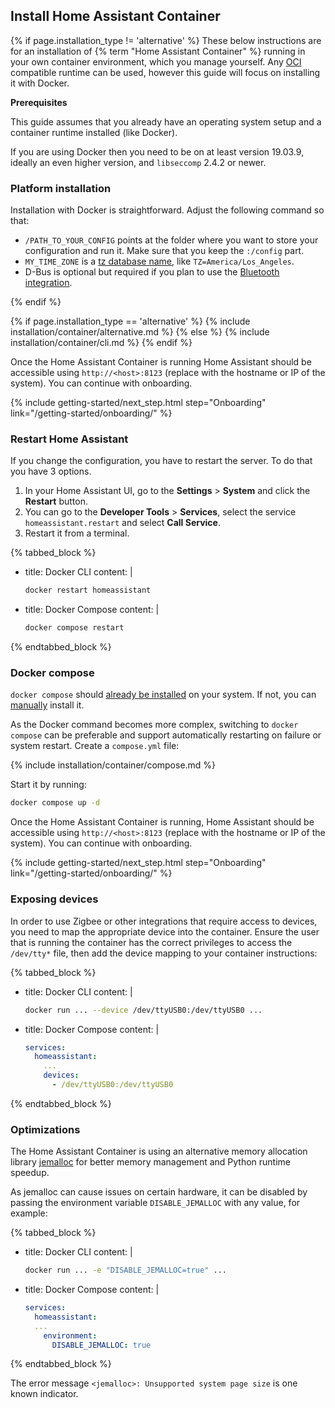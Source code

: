 ## Install Home Assistant Container

{% if page.installation_type != 'alternative' %}
These below instructions are for an installation of {% term "Home Assistant Container" %} running in your own container environment, which you manage yourself. Any [OCI](https://opencontainers.org/) compatible runtime can be used, however this guide will focus on installing it with Docker.

<div class='note'>
<b>Prerequisites</b>

This guide assumes that you already have an operating system setup and a container runtime installed (like Docker).
  
If you are using Docker then you need to be on at least version 19.03.9, ideally an even higher version, and `libseccomp` 2.4.2 or newer.
</div>

### Platform installation

Installation with Docker is straightforward. Adjust the following command so that:

- `/PATH_TO_YOUR_CONFIG` points at the folder where you want to store your configuration and run it. Make sure that you keep the `:/config` part.
- `MY_TIME_ZONE` is a [tz database name](https://en.wikipedia.org/wiki/List_of_tz_database_time_zones), like `TZ=America/Los_Angeles`.
- D-Bus is optional but required if you plan to use the [Bluetooth integration](/integrations/bluetooth).

{% endif %}

{% if page.installation_type == 'alternative' %}
  {% include installation/container/alternative.md %}
{% else %}
  {% include installation/container/cli.md %}
{% endif %}

Once the Home Assistant Container is running Home Assistant should be accessible using `http://<host>:8123` (replace <host> with the hostname or IP of the system). You can continue with onboarding.

{% include getting-started/next_step.html step="Onboarding" link="/getting-started/onboarding/" %}

### Restart Home Assistant

If you change the configuration, you have to restart the server. To do that you have 3 options.

1. In your Home Assistant UI, go to the **Settings** > **System** and click the **Restart** button.
2. You can go to the **Developer Tools** > **Services**, select the service `homeassistant.restart` and select **Call Service**.
3. Restart it from a terminal.

{% tabbed_block %}

- title: Docker CLI
  content: |

    ```bash
    docker restart homeassistant
    ```

- title: Docker Compose
  content: |

    ```bash
    docker compose restart
    ```

{% endtabbed_block %}

### Docker compose

<div class="note tip">
   
  `docker compose` should [already be installed](https://www.docker.com/blog/announcing-compose-v2-general-availability/) on your system. If not, you can [manually](https://docs.docker.com/compose/install/linux/) install it.

</div>

As the Docker command becomes more complex, switching to `docker compose` can be preferable and support automatically restarting on failure or system restart. Create a `compose.yml` file:

{% include installation/container/compose.md %}

Start it by running:

```bash
docker compose up -d
```

Once the Home Assistant Container is running, Home Assistant should be accessible using `http://<host>:8123` (replace <host> with the hostname or IP of the system). You can continue with onboarding.

{% include getting-started/next_step.html step="Onboarding" link="/getting-started/onboarding/" %}

### Exposing devices

In order to use Zigbee or other integrations that require access to devices, you need to map the appropriate device into the container. Ensure the user that is running the container has the correct privileges to access the `/dev/tty*` file, then add the device mapping to your container instructions:

{% tabbed_block %}

- title: Docker CLI
  content: |

    ```bash
    docker run ... --device /dev/ttyUSB0:/dev/ttyUSB0 ...
    ```

- title: Docker Compose
  content: |

    ```yaml
    services:
      homeassistant:
        ...
        devices:
          - /dev/ttyUSB0:/dev/ttyUSB0
    ```

{% endtabbed_block %}

### Optimizations

The Home Assistant Container is using an alternative memory allocation library [jemalloc](http://jemalloc.net/) for better memory management and Python runtime speedup.

As jemalloc can cause issues on certain hardware, it can be disabled by passing the environment variable `DISABLE_JEMALLOC` with any value, for example:

{% tabbed_block %}

- title: Docker CLI
  content: |

    ```bash
    docker run ... -e "DISABLE_JEMALLOC=true" ...
    ```

- title: Docker Compose
  content: |

    ```yaml
    services:
      homeassistant:
      ...
        environment:
          DISABLE_JEMALLOC: true
    ```

{% endtabbed_block %}

The error message `<jemalloc>: Unsupported system page size` is one known indicator.
